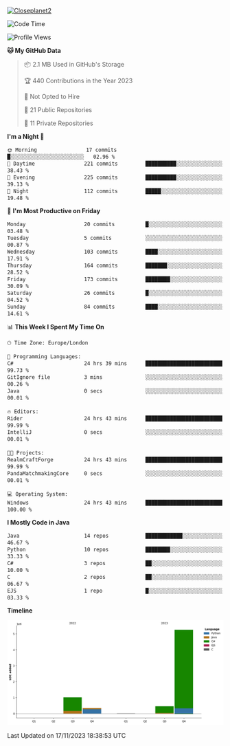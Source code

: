 [![Closeplanet2](https://github-readme-stats.vercel.app/api?username=Closeplanet2&show_icons=true&theme=tokyonight&count_private=true)]([https://github.com/Closeplanet2])

<!--START_SECTION:waka-->
![Code Time](http://img.shields.io/badge/Code%20Time-84%20hrs%2054%20mins-blue)

![Profile Views](http://img.shields.io/badge/Profile%20Views-0-blue)

**🐱 My GitHub Data** 

> 📦 2.1 MB Used in GitHub's Storage 
 > 
> 🏆 440 Contributions in the Year 2023
 > 
> 🚫 Not Opted to Hire
 > 
> 📜 21 Public Repositories 
 > 
> 🔑 11 Private Repositories 
 > 
**I'm a Night 🦉** 

```text
🌞 Morning                17 commits          █░░░░░░░░░░░░░░░░░░░░░░░░   02.96 % 
🌆 Daytime                221 commits         ██████████░░░░░░░░░░░░░░░   38.43 % 
🌃 Evening                225 commits         ██████████░░░░░░░░░░░░░░░   39.13 % 
🌙 Night                  112 commits         █████░░░░░░░░░░░░░░░░░░░░   19.48 % 
```
📅 **I'm Most Productive on Friday** 

```text
Monday                   20 commits          █░░░░░░░░░░░░░░░░░░░░░░░░   03.48 % 
Tuesday                  5 commits           ░░░░░░░░░░░░░░░░░░░░░░░░░   00.87 % 
Wednesday                103 commits         ████░░░░░░░░░░░░░░░░░░░░░   17.91 % 
Thursday                 164 commits         ███████░░░░░░░░░░░░░░░░░░   28.52 % 
Friday                   173 commits         ████████░░░░░░░░░░░░░░░░░   30.09 % 
Saturday                 26 commits          █░░░░░░░░░░░░░░░░░░░░░░░░   04.52 % 
Sunday                   84 commits          ████░░░░░░░░░░░░░░░░░░░░░   14.61 % 
```


📊 **This Week I Spent My Time On** 

```text
🕑︎ Time Zone: Europe/London

💬 Programming Languages: 
C#                       24 hrs 39 mins      █████████████████████████   99.73 % 
GitIgnore file           3 mins              ░░░░░░░░░░░░░░░░░░░░░░░░░   00.26 % 
Java                     0 secs              ░░░░░░░░░░░░░░░░░░░░░░░░░   00.01 % 

🔥 Editors: 
Rider                    24 hrs 43 mins      █████████████████████████   99.99 % 
IntelliJ                 0 secs              ░░░░░░░░░░░░░░░░░░░░░░░░░   00.01 % 

🐱‍💻 Projects: 
RealmCraftForge          24 hrs 43 mins      █████████████████████████   99.99 % 
PandaMatchmakingCore     0 secs              ░░░░░░░░░░░░░░░░░░░░░░░░░   00.01 % 

💻 Operating System: 
Windows                  24 hrs 43 mins      █████████████████████████   100.00 % 
```

**I Mostly Code in Java** 

```text
Java                     14 repos            ████████████░░░░░░░░░░░░░   46.67 % 
Python                   10 repos            ████████░░░░░░░░░░░░░░░░░   33.33 % 
C#                       3 repos             ██░░░░░░░░░░░░░░░░░░░░░░░   10.00 % 
C                        2 repos             ██░░░░░░░░░░░░░░░░░░░░░░░   06.67 % 
EJS                      1 repo              █░░░░░░░░░░░░░░░░░░░░░░░░   03.33 % 
```



**Timeline**

![Lines of Code chart](https://raw.githubusercontent.com/Closeplanet2/Closeplanet2/main/assets/bar_graph.png)


 Last Updated on 17/11/2023 18:38:53 UTC
<!--END_SECTION:waka-->
